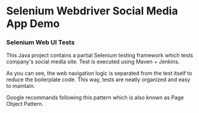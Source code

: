 # Selenium Webdriver Social Media App Demo
### Selenium Web UI Tests

This Java project contains a partial Selenium testing framework which tests company's social media site.
Test is executed using Maven + Jenkins.

As you can see, the web navigation logic is separated from the test itself to reduce the boilerplate code.
This way, tests are neatly organized and easy to maintain.

Google recommands following this pattern which is also known as Page Object Pattern.
